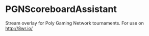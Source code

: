 # PGNScoreboardAssistant
Stream overlay for Poly Gaming Network tournaments. For use on http://8wr.io/

